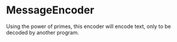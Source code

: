 # MessageEncoder
Using the power of primes, this encoder will encode text, only to be decoded by another program.
